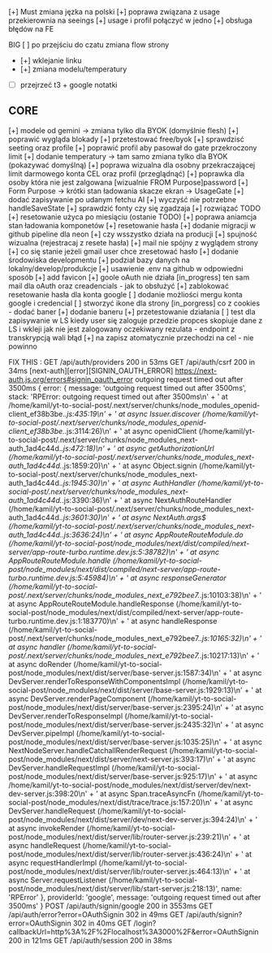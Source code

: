 [+] Must zmiana jęzka na polski
[+] poprawa związana z usage przekierownia na seeings
[+] usage i profil połączyć w jedno
[+] obsługa błędów na FE

BIG
[ ] po przejściu do czatu zmiana flow strony

- [+] wklejanie linku
- [+] zmiana modelu/temperatury
- [ ] przejrzeć t3 + google notatki

## CORE

[+] modele od gemini -> zmiana tylko dla BYOK (domyślnie flesh)
[+] poprawić wygląda blokady
[+] przetestować free/byok
[+] sprawdzisć seeting oraz profile
[+] poprawić profil aby pasował do gate przekroczony limit
[+] dodanie temperatury -> tam samo zmiana tylko dla BYOK (pokazywać domyślną)
[+] poprawa wizualna dla osobny przekraczającej limit darmowego konta CEL oraz profil (przeglądnąć)
[+] poprawka dla osoby która nie jest zalgowana [wizualnie FROM Purpose]password
[+] Form Purpose -> krótki stan ładowania skacze ekran -> UsageGate
[+] dodać zapisywanie po udanym fetchu AI
[+] wyczyść nie potrzebne handleSaveState
[+] sprawdzić fonty czy się zgadzaja
[+] rozwiązać TODO
[+] resetowanie użyca po miesiąciu (ostanie TODO)
[+] poprawa aniamcja stan ładowania komponetów
[+] resetowanie hasła 
  [+] dodanie migracji w github pipeline dla neon 
  [+] czy wsszystko działa na producji 
  [+] spujność wizualna (rejestracaj z resete hasła)
  [+] mail nie spójny z wyglądem strony 
  [+] co się stanie jeżeli gmail user chce zresetować hasło
[+] dodanie środowiska developmentu
  [+] podział bazy danych na lokalny/develop/produkcje
  [+] usawienie .env na github w odpowiedni sposób 
[+] add favicon
[+] goole oAuth nie działa 
[in_progress] ten sam mail dla oAuth oraz creadencials - jak to obsłużyć 
  [+] zablokować resetowanie hasła dla konta google
  [ ] dodanie możliości mergu konta google i credencial 
[ ] stworzyć ikone dla strony
[in_porgress] co z cookies - dodać baner
  [+] dodanie baneru
  [+] przetestowanie działania
[ ] test dla zapisywanie w LS kiedy user się zaloguje przedzie propces skopiuje dane z LS i wkleji jak nie jest zalogowany oczekiwany rezulata - endpoint z transkrypcją wali błąd
[+] na zapisz atomatycznie przechodzi na cel - nie powinno 

FIX THIS :
 GET /api/auth/providers 200 in 53ms
 GET /api/auth/csrf 200 in 34ms
[next-auth][error][SIGNIN_OAUTH_ERROR] 
https://next-auth.js.org/errors#signin_oauth_error outgoing request timed out after 3500ms {
  error: {
    message: 'outgoing request timed out after 3500ms',
    stack: 'RPError: outgoing request timed out after 3500ms\n' +
      '    at /home/kamil/yt-to-social-post/.next/server/chunks/node_modules_openid-client_ef38b3be._.js:435:19\n' +
      '    at async Issuer.discover (/home/kamil/yt-to-social-post/.next/server/chunks/node_modules_openid-client_ef38b3be._.js:3114:26)\n' +
      '    at async openidClient (/home/kamil/yt-to-social-post/.next/server/chunks/node_modules_next-auth_1ad4c44d._.js:472:18)\n' +
      '    at async getAuthorizationUrl (/home/kamil/yt-to-social-post/.next/server/chunks/node_modules_next-auth_1ad4c44d._.js:1859:20)\n' +
      '    at async Object.signin (/home/kamil/yt-to-social-post/.next/server/chunks/node_modules_next-auth_1ad4c44d._.js:1945:30)\n' +
      '    at async AuthHandler (/home/kamil/yt-to-social-post/.next/server/chunks/node_modules_next-auth_1ad4c44d._.js:3390:36)\n' +
      '    at async NextAuthRouteHandler (/home/kamil/yt-to-social-post/.next/server/chunks/node_modules_next-auth_1ad4c44d._.js:3601:30)\n' +
      '    at async NextAuth._args$ (/home/kamil/yt-to-social-post/.next/server/chunks/node_modules_next-auth_1ad4c44d._.js:3636:24)\n' +
      '    at async AppRouteRouteModule.do (/home/kamil/yt-to-social-post/node_modules/next/dist/compiled/next-server/app-route-turbo.runtime.dev.js:5:38782)\n' +
      '    at async AppRouteRouteModule.handle (/home/kamil/yt-to-social-post/node_modules/next/dist/compiled/next-server/app-route-turbo.runtime.dev.js:5:45984)\n' +
      '    at async responseGenerator (/home/kamil/yt-to-social-post/.next/server/chunks/node_modules_next_e792bee7._.js:10103:38)\n' +
      '    at async AppRouteRouteModule.handleResponse (/home/kamil/yt-to-social-post/node_modules/next/dist/compiled/next-server/app-route-turbo.runtime.dev.js:1:183770)\n' +
      '    at async handleResponse (/home/kamil/yt-to-social-post/.next/server/chunks/node_modules_next_e792bee7._.js:10165:32)\n' +
      '    at async handler (/home/kamil/yt-to-social-post/.next/server/chunks/node_modules_next_e792bee7._.js:10217:13)\n' +
      '    at async doRender (/home/kamil/yt-to-social-post/node_modules/next/dist/server/base-server.js:1587:34)\n' +
      '    at async DevServer.renderToResponseWithComponentsImpl (/home/kamil/yt-to-social-post/node_modules/next/dist/server/base-server.js:1929:13)\n' +
      '    at async DevServer.renderPageComponent (/home/kamil/yt-to-social-post/node_modules/next/dist/server/base-server.js:2395:24)\n' +
      '    at async DevServer.renderToResponseImpl (/home/kamil/yt-to-social-post/node_modules/next/dist/server/base-server.js:2435:32)\n' +
      '    at async DevServer.pipeImpl (/home/kamil/yt-to-social-post/node_modules/next/dist/server/base-server.js:1035:25)\n' +
      '    at async NextNodeServer.handleCatchallRenderRequest (/home/kamil/yt-to-social-post/node_modules/next/dist/server/next-server.js:393:17)\n' +
      '    at async DevServer.handleRequestImpl (/home/kamil/yt-to-social-post/node_modules/next/dist/server/base-server.js:925:17)\n' +
      '    at async /home/kamil/yt-to-social-post/node_modules/next/dist/server/dev/next-dev-server.js:398:20\n' +
      '    at async Span.traceAsyncFn (/home/kamil/yt-to-social-post/node_modules/next/dist/trace/trace.js:157:20)\n' +
      '    at async DevServer.handleRequest (/home/kamil/yt-to-social-post/node_modules/next/dist/server/dev/next-dev-server.js:394:24)\n' +
      '    at async invokeRender (/home/kamil/yt-to-social-post/node_modules/next/dist/server/lib/router-server.js:239:21)\n' +
      '    at async handleRequest (/home/kamil/yt-to-social-post/node_modules/next/dist/server/lib/router-server.js:436:24)\n' +
      '    at async requestHandlerImpl (/home/kamil/yt-to-social-post/node_modules/next/dist/server/lib/router-server.js:464:13)\n' +
      '    at async Server.requestListener (/home/kamil/yt-to-social-post/node_modules/next/dist/server/lib/start-server.js:218:13)',
    name: 'RPError'
  },
  providerId: 'google',
  message: 'outgoing request timed out after 3500ms'
}
 POST /api/auth/signin/google 200 in 3553ms
 GET /api/auth/error?error=OAuthSignin 302 in 49ms
 GET /api/auth/signin?error=OAuthSignin 302 in 40ms
 GET /login?callbackUrl=http%3A%2F%2Flocalhost%3A3000%2F&error=OAuthSignin 200 in 121ms
 GET /api/auth/session 200 in 38ms
